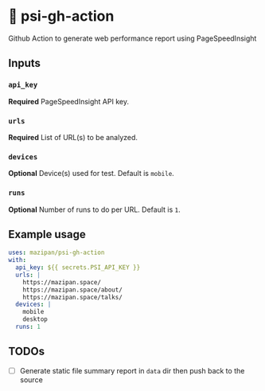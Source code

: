 # 🐯 psi-gh-action

Github Action to generate web performance report using PageSpeedInsight

## Inputs

### `api_key`

**Required** PageSpeedInsight API key.
### `urls`

**Required** List of URL(s) to be analyzed.

### `devices`

**Optional** Device(s) used for test. Default is `mobile`.

### `runs`

**Optional** Number of runs to do per URL. Default is `1`.

## Example usage

```yaml
uses: mazipan/psi-gh-action
with:
  api_key: ${{ secrets.PSI_API_KEY }}
  urls: |
    https://mazipan.space/
    https://mazipan.space/about/
    https://mazipan.space/talks/
  devices: |
    mobile
    desktop
  runs: 1
```

## TODOs

- [ ] Generate static file summary report in `data` dir then push back to the source
